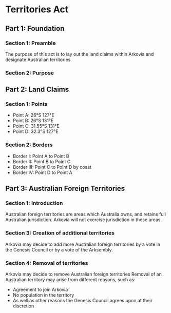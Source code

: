 # Territories Act

## Part 1: Foundation
### Section 1: Preamble
The purpose of this act is to lay out the land claims within Arkovia and designate Australian territories
### Section 2: Purpose

## Part 2: Land Claims
### Section 1: Points
- Point A: 26°S 127°E
- Point B: 26°S 131°E
- Point C: 31.55°S 131°E
- Point D: 32.3°S 127°E

### Section 2: Borders
- Border I: Point A to Point B
- Border II: Point B to Point C
- Border III: Point C to Point D by coast
- Border IV: Point D to Point A

## Part 3: Australian Foreign Territories
### Section 1: Introduction
Australian foreign territories are areas which Australia owns, and retains full Australian jurisdiction. Arkovia will not exercise jurisdiction in these areas.

### Section 3: Creation of additional territories
Arkovia may decide to add more Australian foreign territories by a vote in the Genesis Council or by a vote of the Arksembly.

### Section 4: Removal of territories
Arkovia may decide to remove Australian foreign territories
Removal of an Australian territory may arise from different reasons, such as:
- Agreement to join Arkovia
- No population in the territory
- As well as other reasons the Genesis Council agrees upon at their discretion
